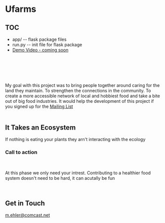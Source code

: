 <h1> Ufarms </h1>
<h2> TOC </h2>
<ul>
    <li> app/ -- flask package files</li>
    <li> run.py -- init file for flask package </li>
    <li> <a href="#"> Demo Video - coming soon </a> </li>

</ul>
<h2>  </h2>
    <br><br>
    <br><br>
    My goal with this project was to bring people together around caring for the land they maintain.  To strengthen the connections in the community.  To create a more accessible network of local and hobbiest food and take a bite out of big food industries. It would help the development of this project if you signed up for the <a href="https://docs.google.com/forms/d/e/1FAIpQLSdMcVM9-m9wIySnytV_PTfDHVxrya5ecNSrDL7TunFNzehZYw/viewform?embedded=true"> Mailing List </a> 
    
<br>
<br>
<h2> It Takes an Ecosystem </h2>
    <p>If nothing is eating your plants they arn't interacting with the ecology</p>
<h3> Call to action </h3>
    <br>
    <p>At this phase we only need your intrest.  Contributing to a healthier food system doesn't need to be hard, it can acutally be fun</p>
    <br>
<h2> Get in Touch </h2>
    <div class="btn-group open">
        <a class="btn btn-default" href="https://www.linkedin.com/in/mark-ehler-85052548/"><i class="fa fa-linkedin-square"></i></a>
        <a class="btn btn-default" href="https://github.com/MarkEhler"><i class="fa fa-github"></i></a>
        <a class="btn btn-default toggle-text" data-toggle="collapse" href="#"><i class="fa fa-envelope-o"></i><span class="hidden"> m.ehler@comcast.net </span></a>
    </div>

